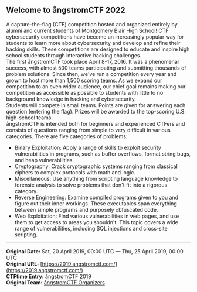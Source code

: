 ## Welcome to ångstromCTF 2022

A capture-the-flag (CTF) competition hosted and organized entirely by alumni and current students of Montgomery Blair High School! CTF cybersecurity competitions have become an increasingly popular way for students to learn more about cybersecurity and develop and refine their hacking skills. These competitions are designed to educate and inspire high school students through interactive hacking challenges.<br>
The first ångstromCTF took place April 8-17, 2016. It was a phenomenal success, with almost 500 teams participating and submitting thousands of problem solutions. Since then, we've run a competition every year and grown to host more than 1,500 scoring teams. As we expand our competition to an even wider audience, our chief goal remains making our competition as accessible as possible to students with little to no background knowledge in hacking and cybersecurity.<br>
Students will compete in small teams. Points are given for answering each question (entering the flag). Prizes will be awarded to the top-scoring U.S. high-school teams.<br>
ångstromCTF is intended both for beginners and experienced CTFers and consists of questions ranging from simple to very difficult in various categories. There are five categories of problems:

- Binary Exploitation: Apply a range of skills to exploit security vulnerabilities in programs, such as buffer overflows, format string bugs, and heap vulnerabilities.
- Cryptography: Crack cryptographic systems ranging from classical ciphers to complex protocols with math and logic.
- Miscellaneous: Use anything from scripting language knowledge to forensic analysis to solve problems that don't fit into a rigorous category.
- Reverse Engineering: Examine compiled programs given to you and figure out their inner workings. These executables span everything between simple programs and purposely obfuscated code.
- Web Exploitation: Find various vulnerabilities in web pages, and use them to get access to areas you shouldn't. This topic covers a wide range of vulnerabilities, including SQL injections and cross-site scripting.

---
**Original Date:** Sat, 20 April 2019, 00:00 UTC — Thu, 25 April 2019, 00:00 UTC <br>
**Original URL:** [https://2019.angstromctf.com/](https://2019.angstromctf.com/)<br>
**CTFtime Entry:** [ångstromCTF 2019](https://ctftime.org/event/774)<br>
**Original Team:** [ångstromCTF Organizers](https://ctftime.org/team/15734)<br>

